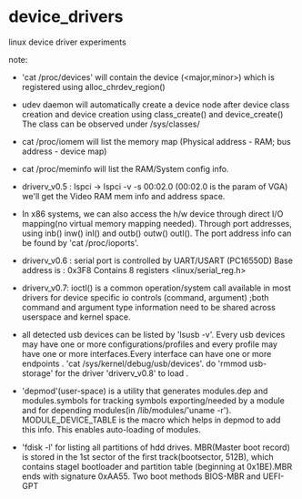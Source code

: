 # device_drivers
linux device driver experiments

note:
* 'cat /proc/devices' will contain the device (<major,minor>) which
   is registered using alloc_chrdev_region()

* udev daemon will automatically create a device node after device class
  creation and device creation using class_create() and device_create()
    The class can be observed under /sys/classes/

* cat /proc/iomem will list the memory map 
  (Physical address - RAM; bus address - device map)

* cat /proc/meminfo will list the RAM/System config info.

* driverv_v0.5 : lspci -> lspci -v -s 00:02.0 (00:02.0 is the param of VGA)
  we'll get the Video RAM mem info and address space.

* In x86 systems, we can also access the h/w device through direct I/O mapping(no
  virtual memory mapping needed).
  Through port addresses, using inb() inw() inl() and outb() outw() outl().
  The port address info can be found by 'cat /proc/ioports'.

* driverv_v0.6 : serial port is controlled by UART/USART (PC16550D)
    Base address is : 0x3F8
    Contains 8 registers
    <linux/serial_reg.h>

* driverv_v0.7: ioctl() is a common operation/system call available in most drivers
    for device specific io controls (command, argument) ;both command and argument type
    information need to be shared across userspace and kernel space.

* all detected usb devices can be listed by 'lsusb -v'. Every usb devices may have one or more configurations/profiles
  and every profile may have one or more interfaces.Every interface can have one or more endpoints . 'cat /sys/kernel/debug/usb/devices'.
  do 'rmmod usb-storage' for the driver 'driverv_v0.8' to load .

* 'depmod'(user-space) is a utility that generates modules.dep and modules.symbols for tracking symbols exporting/needed by a module
   and for depending modules(in /lib/modules/'uname -r'). MODULE_DEVICE_TABLE is the macro which helps in depmod to add this info.
   This enables auto-loading of modules.
* 'fdisk -l' for listing all partitions of hdd drives. MBR(Master boot record) is stored in the 1st sector of the first track(bootsector, 512B), which
   contains stageI bootloader and partition table (beginning at 0x1BE).MBR ends with signature 0xAA55.
   Two boot methods BIOS-MBR and UEFI-GPT


